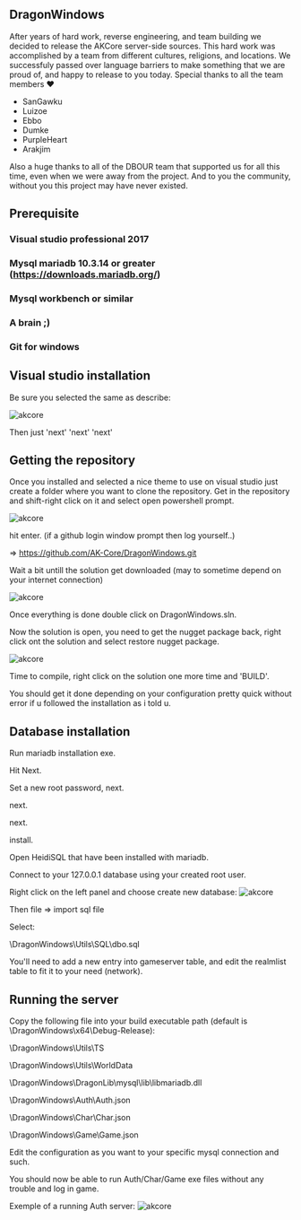 ## DragonWindows

After years of hard work, reverse engineering, and team building we decided to release the AKCore server-side sources.
This hard work was accomplished by a team from different cultures, religions, and locations.
We successfuly passed over language barriers to make something that we are proud of, and happy to release to you today.
Special thanks to all the team members :heart:
  - SanGawku
  - Luizoe
  - Ebbo
  - Dumke
  - PurpleHeart
  - Arakjim
  
Also a huge thanks to all of the DBOUR team that supported us for all this time, even when we were away from the project.
And to you the community, without you this project may have never existed.

## Prerequisite

### Visual studio professional 2017
### Mysql mariadb 10.3.14 or greater (https://downloads.mariadb.org/)
### Mysql workbench or similar
### A brain ;)
### Git for windows

## Visual studio installation

Be sure you selected the same as describe:

![akcore](http://atidote63.free.fr/DBOInstall/1.PNG)

Then just 'next' 'next' 'next'

## Getting the repository

Once you installed and selected a nice theme to use on visual studio just create a folder where you want to clone the repository.
Get in the repository and shift-right click on it and select open powershell prompt.

![akcore](http://atidote63.free.fr/DBOInstall/2.PNG)

hit enter. (if a github login window prompt then log yourself..)

=> https://github.com/AK-Core/DragonWindows.git

Wait a bit untill the solution get downloaded (may to sometime depend on your internet connection)

![akcore](http://atidote63.free.fr/DBOInstall/3.PNG)

Once everything is done double click on DragonWindows.sln.

Now the solution is open, you need to get the nugget package back, right click ont the solution and select restore nugget package.

![akcore](http://atidote63.free.fr/DBOInstall/4.PNG)

Time to compile, right click on the solution one more time and 'BUILD'.

You should get it done depending on your configuration pretty quick without error if u followed the installation as i told u.

## Database installation

Run mariadb installation exe.

Hit Next.

Set a new root password, next.

next.

next.

install.

Open HeidiSQL that have been installed with mariadb.

Connect to your 127.0.0.1 database using your created root user.

Right click on the left panel and choose create new database:
![akcore](http://atidote63.free.fr/DBOInstall/5.PNG)

Then file => import sql file

Select:

\DragonWindows\Utils\SQL\dbo.sql

You'll need to add a new entry into gameserver table, and edit the realmlist table to fit it to your need (network).


## Running the server
Copy the following file into your build executable path (default is \DragonWindows\x64\Debug-Release):

\DragonWindows\Utils\TS

\DragonWindows\Utils\WorldData

\DragonWindows\DragonLib\mysql\lib\libmariadb.dll

\DragonWindows\Auth\Auth.json

\DragonWindows\Char\Char.json

\DragonWindows\Game\Game.json

Edit the configuration as you want to your specific mysql connection and such.

You should now be able to run Auth/Char/Game exe files without any trouble and log in game.

Exemple of a running Auth server:
![akcore](http://atidote63.free.fr/DBOInstall/6.PNG)
